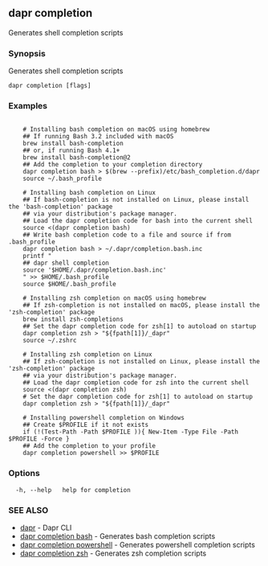 ## dapr completion

Generates shell completion scripts

### Synopsis

Generates shell completion scripts

```
dapr completion [flags]
```

### Examples

```

	# Installing bash completion on macOS using homebrew
	## If running Bash 3.2 included with macOS
	brew install bash-completion
	## or, if running Bash 4.1+
	brew install bash-completion@2
	## Add the completion to your completion directory
	dapr completion bash > $(brew --prefix)/etc/bash_completion.d/dapr
	source ~/.bash_profile

	# Installing bash completion on Linux
	## If bash-completion is not installed on Linux, please install the 'bash-completion' package
	## via your distribution's package manager.
	## Load the dapr completion code for bash into the current shell
	source <(dapr completion bash)
	## Write bash completion code to a file and source if from .bash_profile
	dapr completion bash > ~/.dapr/completion.bash.inc
	printf "
	## dapr shell completion
	source '$HOME/.dapr/completion.bash.inc'
	" >> $HOME/.bash_profile
	source $HOME/.bash_profile

	# Installing zsh completion on macOS using homebrew
	## If zsh-completion is not installed on macOS, please install the 'zsh-completion' package
	brew install zsh-completions
	## Set the dapr completion code for zsh[1] to autoload on startup
	dapr completion zsh > "${fpath[1]}/_dapr"
	source ~/.zshrc

	# Installing zsh completion on Linux
	## If zsh-completion is not installed on Linux, please install the 'zsh-completion' package
	## via your distribution's package manager.
	## Load the dapr completion code for zsh into the current shell
	source <(dapr completion zsh)
	# Set the dapr completion code for zsh[1] to autoload on startup
  	dapr completion zsh > "${fpath[1]}/_dapr"

	# Installing powershell completion on Windows
	## Create $PROFILE if it not exists
	if (!(Test-Path -Path $PROFILE )){ New-Item -Type File -Path $PROFILE -Force }
	## Add the completion to your profile
	dapr completion powershell >> $PROFILE

```

### Options

```
  -h, --help   help for completion
```

### SEE ALSO

* [dapr](dapr.md)	 - Dapr CLI
* [dapr completion bash](dapr_completion_bash.md)	 - Generates bash completion scripts
* [dapr completion powershell](dapr_completion_powershell.md)	 - Generates powershell completion scripts
* [dapr completion zsh](dapr_completion_zsh.md)	 - Generates zsh completion scripts


